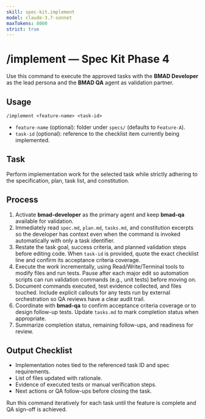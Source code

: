 ```yaml
---
skill: spec-kit.implement
model: claude-3.7-sonnet
maxTokens: 8000
strict: true
---
```


# /implement — Spec Kit Phase 4

Use this command to execute the approved tasks with the **BMAD Developer** as the lead persona and the **BMAD QA** agent as validation partner.

## Usage

```
/implement <feature-name> <task-id>
```

- `feature-name` (optional): folder under `specs/` (defaults to `Feature-A`).
- `task-id` (optional): reference to the checklist item currently being implemented.

## Task

Perform implementation work for the selected task while strictly adhering to the specification, plan, task list, and constitution.

## Process

1. Activate **bmad-developer** as the primary agent and keep **bmad-qa** available for validation.
2. Immediately read `spec.md`, `plan.md`, `tasks.md`, and constitution excerpts so the developer has context even when the command is invoked automatically with only a task identifier.
3. Restate the task goal, success criteria, and planned validation steps before editing code. When `task-id` is provided, quote the exact checklist line and confirm its acceptance criteria coverage.
4. Execute the work incrementally, using Read/Write/Terminal tools to modify files and run tests. Pause after each major edit so automation scripts can run validation commands (e.g., unit tests) before moving on.
5. Document commands executed, test evidence collected, and files touched. Include explicit callouts for any tests run by external orchestration so QA reviews have a clear audit trail.
6. Coordinate with **bmad-qa** to confirm acceptance criteria coverage or to design follow-up tests. Update `tasks.md` to mark completion status when appropriate.
7. Summarize completion status, remaining follow-ups, and readiness for review.

## Output Checklist

- Implementation notes tied to the referenced task ID and spec requirements.
- List of files updated with rationale.
- Evidence of executed tests or manual verification steps.
- Next actions or QA follow-ups before closing the task.

Run this command iteratively for each task until the feature is complete and QA sign-off is achieved.
